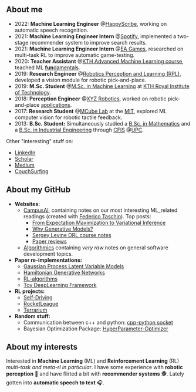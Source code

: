 ## About me
- 2022: __Machine Learning Engineer__ @[HappyScribe](https://www.happyscribe.com/), working on automatic speech recognition.
- 2021: __Machine Learning Engineer Intern__ @[Spotify](https://www.spotify.com/), implemented a two-stage recommender system to improve search results.
- 2021: __Machine Learning Engineer Intern__ @[EA Games](https://www.ea.com/), researched on multi-task RL to improve automatic game-testing.
- 2020: __Teacher Assistant__ @[KTH Advanced Machine Learning course](https://www.kth.se/student/kurser/kurs/DD2434?l=en), teached ML [**fun**damentals](http://users.isr.ist.utl.pt/~wurmd/Livros/school/Bishop%20-%20Pattern%20Recognition%20And%20Machine%20Learning%20-%20Springer%20%202006.pdf).
- 2019: __Research Engineer__ @[Robotics Perception and Learning (RPL)](https://www.kth.se/rpl/division-of-robotics-perception-and-learning-1.779439), developed a vision module for robotic pick-and-place.
- 2019: **M.Sc. Student** @[M.Sc. in Machine Learning](https://www.kth.se/en/studies/master/machinelearning/description-1.48533) at [KTH Royal Institute of Technology](https://www.kth.se/en).
- 2018: __Perception Engineer__ @[XYZ Robotics](http://en.xyzrobotics.ai/), worked on robotic pick-and-place [applications](https://www.youtube.com/watch?v=mpAhksAeqU4&ab_channel=XYZRobotics).
- 2017: __Research Student__ @[MCube Lab](https://fme.upc.edu/en) at the [MIT](https://www.mit.edu/), explored ML computer vision for robotic tactile feedback.
- 2013: **B.Sc. Student:** Simultaneously studied a [B.Sc. in Mathematics](https://fme.upc.edu/en) and a [B.Sc. in Industrial Engineering](https://etseib.upc.edu/en) through [CFIS](https://cfis.upc.edu/en) @[UPC](https://www.upc.edu/en).

Other "interesting" stuff on:
  - [LinkedIn](https://www.linkedin.com/in/OleguerCanal/)
  - [Scholar](https://scholar.google.com/citations?user=9cJOtv0AAAAJ&hl)
  - [Medium](https://medium.com/@oleguer.canal)
  - [CouchSurfing](https://www.couchsurfing.com/people/oleguer-canal)

## About my GitHub

- __Websites:__
  - [CampusAI](https://campusai.github.io/), containing notes on our most interesting ML_related readings (created with [Federico Taschin](https://github.com/fedetask)). Top posts:
    - [From Expectation Maximization to Variational Inference](https://campusai.github.io/ml/variational_inference)
    - [Why Generative Models?](https://campusai.github.io/ml/generative_models)
    - [Sergey Levine DRL course notes](https://campusai.github.io/theory/)
    - [Paper reviews](https://campusai.github.io/experiments/)
  - [Algorithmics](https://oleguercanal.github.io/Algorithmics/) containing _very raw_ notes on general software development topics.
- __Paper re-implementations:__ 
  - [Gaussian Process Latent Variable Models](https://github.com/OleguerCanal/GPLVM)
  - [Hamiltonian Generative Networks](https://github.com/CampusAI/Hamiltonian-Generative-Networks)
  - [RL-algorithms](https://github.com/OleguerCanal/RL-algorithms)
  - [Toy DeepLearning Framework](https://github.com/OleguerCanal/Toy-DeepLearning-Framework)
- __RL projects:__
  - [Self-Driving](https://github.com/OleguerCanal/KTH_MA-autonomous-driving)
  - [RocketLeague](https://github.com/CampusAI/RocketLeague-RL)
  - [Terrarium](https://github.com/CampusAI/DD2438_Common_Terrarium)
- __Random stuff:__
  - Communication between c++ and python: [cpp-python socket](https://github.com/OleguerCanal/cpp-python_socket)
  - Bayesian Optimization Package: [HyperParameter-Optimizer](https://github.com/CampusAI/HyperParameter-Optimizer)

## About my interests 
Interested in __Machine Learning__ (ML) and __Reinforcement Learning__ (RL) _multi-task and meta-rl in particular_.
I have some experience with **robotic perception** 🤖 and have flirted a bit with **recommender systems** 🕵️.
Lately gotten into **automatic speech to text** 🎧.

<!--
[![Oleguer's github stats](https://github-readme-stats.vercel.app/api?username=OleguerCanal)](https://github.com/anuraghazra/github-readme-stats)
-->

<!--
**OleguerCanal/OleguerCanal** is a ✨ _special_ ✨ repository because its `README.md` (this file) appears on your GitHub profile.

Here are some ideas to get you started:

- 🔭 I’m currently working on ...
- 🌱 I’m currently learning ...
- 👯 I’m looking to collaborate on ...
- 🤔 I’m looking for help with ...
- 💬 Ask me about ...
- 📫 How to reach me: ...
- 😄 Pronouns: ...
- ⚡ Fun fact: ...
-->

